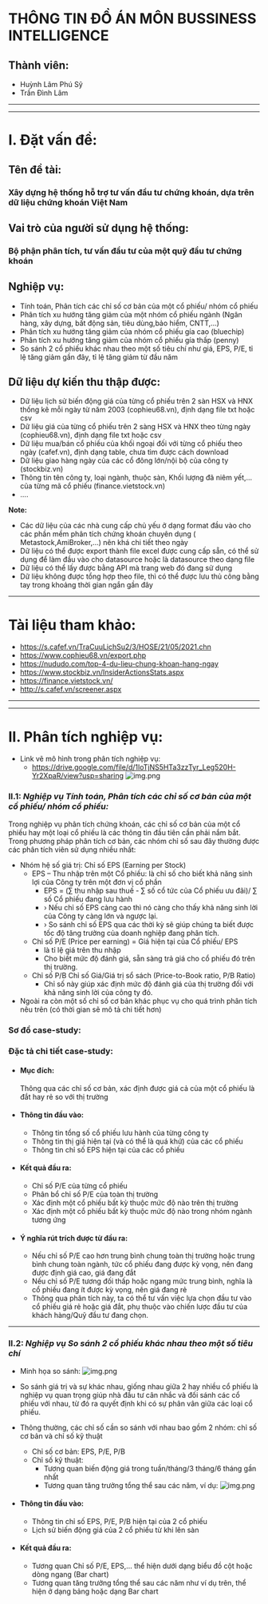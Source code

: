 # THÔNG TIN ĐỒ ÁN MÔN BUSSINESS INTELLIGENCE

## Thành viên:

+ Huỳnh Lâm Phú Sỹ
+ Trần Đình Lâm

____
____

# I. Đặt vấn đề:

## Tên đề tài:

### Xây dựng hệ thống hỗ trợ tư vấn đầu tư chứng khoán, dựa trên dữ liệu chứng khoán Việt Nam

## Vai trò của  người sử dụng hệ thống:

### Bộ phận phân tích, tư vấn đầu tư của một quỹ đầu tư chứng khoán

## Nghiệp vụ:

+ Tính toán, Phân tích các chỉ số cơ bản của một cổ phiếu/ nhóm cổ phiếu
+ Phân tích xu hướng tăng giảm của một nhóm cổ phiếu ngành (Ngân hàng, xây dựng, bất động sản, tiêu dùng,bảo hiểm,
  CNTT,...)
+ Phân tích xu hướng tăng giảm của nhóm cổ phiếu gía cao (bluechip)
+ Phân tích xu hướng tăng giảm của nhóm cổ phiếu gía thấp (penny)
+ So sánh 2 cổ phiếu khác nhau theo một số tiêu chí như giá, EPS, P/E, tỉ lệ tăng giảm gần đây, tỉ lệ tăng giảm từ đầu
  năm

## Dữ liệu dự kiến thu thập được:

+ Dữ liệu lịch sử biến động giá của từng cổ phiếu trên 2 sàn HSX và HNX thống kê mỗi ngày từ năm 2003 (cophieu68.vn),
  định dạng file txt hoặc csv
+ Dữ liệu giá của từng cổ phiếu trên 2 sàng HSX và HNX theo từng ngày (cophieu68.vn), định dạng file txt hoặc csv
+ Dữ liệu mua/bán cổ phiếu của khối ngoại đối với từng cổ phiếu theo ngày (cafef.vn), định dạng table, chưa tìm được
  cách download
+ Dữ liệu giao hàng ngày của các cổ đông lớn/nội bộ của công ty (stockbiz.vn)
+ Thông tin tên công ty, loại ngành, thuộc sàn, Khối lượng đã niêm yết,... của từng mã cổ phiếu (finance.vietstock.vn)
+ ....

**Note:**

+ Các dữ liệu của các nhà cung cấp chủ yếu ở dạng format đầu vào cho các phần mềm phân tích chứng khoán chuyên dụng (
  Metastock,AmiBroker,...) nên khá chi tiết theo ngày
+ Dữ liệu có thể được export thành file excel được cung cấp sẵn, có thể sử dụng để làm đầu vào cho datasource hoặc là
  datasource theo dạng file
+ Dữ liệu có thể lấy được bằng API mà trang web đó đang sử dụng
+ Dữ liệu không được tổng hợp theo file, thì có thể được lưu thủ công bằng tay trong khoảng thời gian ngắn gần đây

____

# Tài liệu tham khảo:

+ https://s.cafef.vn/TraCuuLichSu2/3/HOSE/21/05/2021.chn
+ https://www.cophieu68.vn/export.php
+ https://nududo.com/top-4-du-lieu-chung-khoan-hang-ngay
+ https://www.stockbiz.vn/InsiderActionsStats.aspx
+ https://finance.vietstock.vn/
+ http://s.cafef.vn/screener.aspx

____
____

# II. Phân tích nghiệp vụ:
+ Link vẽ mô hình trong phân tích nghiệp vụ: 
  + https://drive.google.com/file/d/1loTjNS5HTa3zzTyr_Leg520H-Yr2XpaR/view?usp=sharing
    ![img.png](images/tonghopnghiepvu.png)
### II.1: _Nghiệp vụ Tính toán, Phân tích các chỉ số cơ bản của một cổ phiếu/ nhóm cổ phiếu:_

Trong nghiệp vụ phân tích chứng khoán, các chỉ số cơ bản của một cổ phiếu hay một loại cổ phiếu là các thông tin đầu
tiên cần phải nắm bắt. Trong phương pháp phân tích cơ bản, các nhóm chỉ số sau đây thường được các phân tích viên sử
dụng nhiều nhất:

+ Nhóm hệ số giá trị: Chỉ số EPS (Earning per Stock)
    + EPS – Thu nhập trên một Cổ phiếu: là chỉ số cho biết khả năng sinh lợi của Công ty trên một đơn vị cổ phần <br/>
        + EPS = (∑ thu nhập sau thuế - ∑ số cổ tức của Cổ phiếu ưu đãi)/ ∑ số Cổ phiếu đang lưu hành <br/>
        + › Nếu chỉ số EPS càng cao thì nó càng cho thấy khả năng sinh lời của Công ty càng lớn và ngược lại.
        + › So sánh chỉ số EPS qua các thời kỳ sẽ giúp chúng ta biết được tốc độ tăng trưởng của doanh nghiệp đang phân
          tích.
    + Chỉ số P/E (Price per earning)  = Giá hiện tại của Cổ phiếu/ EPS
        + là tỉ lệ giá trên thu nhập
        + Cho biết mức độ đánh giá, sẵn sàng trả giá cho cổ phiếu đó trên thị trường.
    + Chỉ số P/B Chỉ số Giá/Giá trị sổ sách (Price-to-Book ratio, P/B Ratio)
        + Chỉ số này giúp xác định mức độ đánh giá của thị trường đối với khả năng sinh lời của công ty đó.
+ Ngoài ra còn một số chỉ số cơ bản khác phục vụ cho quá trình phân tích nêu trên (có thời gian sẽ mô tả chi tiết hơn)

### Sơ đồ case-study:

### Đặc tả chi tiết case-study:

+ #### Mục đích:
  Thông qua các chỉ số cơ bản, xác định được giá cả của một cổ phiếu là đắt hay rẻ so với thị trường
+ #### Thông tin đầu vào:
    + Thông tin tổng số cổ phiếu lưu hành của từng công ty
    + Thông tin thị giá hiện tại (và có thể là quá khứ) của các cổ phiếu
    + Thông tin chỉ số EPS hiện tại của các cổ phiếu
+ #### Kết quả đầu ra:
    + Chỉ số P/E của từng cổ phiếu
    + Phân bổ chỉ số P/E của toàn thị trường
    + Xác định một cổ phiếu bất kỳ thuộc mức độ nào trên thị trường
    + Xác định một cổ phiếu bất kỳ thuộc mức độ nào trong nhóm ngành tương ứng
+ #### Ý nghĩa rút trích được từ đầu ra:
    + Nếu chỉ số P/E cao hơn trung bình chung toàn thị trường hoặc trung bình chung toàn ngành, tức cổ phiếu đang được
      kỳ vọng, nên đang được định giá cao, giá đang đắt
    + Nếu chỉ số P/E tương đối thấp hoặc ngang mức trung bình, nghĩa là cổ phiếu đang ít được kỳ vọng, nên giá đang rẻ
    + Thông qua phân tích này, ta có thể tư vấn việc lựa chọn đầu tư vào cổ phiếu giá rẻ hoặc giá đắt, phụ thuộc vào
      chiến lược đầu tư của khách hàng/Quỹ đầu tư đang chọn.

_____

### II.2: _Nghiệp vụ So sánh 2 cổ phiếu khác nhau theo một số tiêu chí_

+ Minh họa so sánh:
  ![img.png](images/sosanhgia.png)

+ So sánh giá trị và sự khác nhau, giống nhau giữa 2 hay nhiều cổ phiếu là nghiệp vụ quan trọng giúp nhà đầu tư cân nhắc
  và đối sánh các cổ phiếu với nhau, từ đó ra quyết định khi có sự phân vân giữa các loại cổ phiếu.

+ Thông thường, các chỉ số cần so sánh với nhau bao gồm 2 nhóm: chỉ số cơ bản và chỉ số kỹ thuật
    + Chỉ số cơ bản: EPS, P/E, P/B
    + Chỉ số kỹ thuật:
        + Tương quan biến động giá trong tuần/tháng/3 tháng/6 tháng gần nhất
        + Tương quan tăng trưởng tổng thể sau các năm, ví dụ:
          ![img.png](images/sosanh2cophieu.png)

+ #### Thông tin đầu vào:
    + Thông tin chỉ số EPS, P/E, P/B hiện tại của 2 cổ phiếu
    + Lịch sử biến động giá của 2 cổ phiếu từ khi lên sàn
+ #### Kết quả đầu ra:
    + Tương quan Chỉ số P/E, EPS,... thể hiện dưới dạng biểu đồ cột hoặc dòng ngang (Bar chart)
    + Tương quan tăng trưởng tổng thể sau các năm như ví dụ trên, thể hiện ở dạng bảng hoặc dạng Bar chart
    